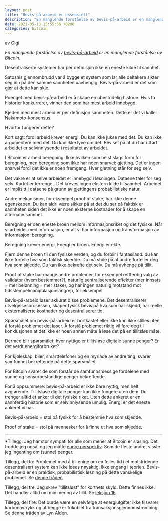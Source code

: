 ```yaml
---
layout: post
title: "Bevis-på-arbeid er essensielt"
description: "En manglende forståelse av bevis-på-arbeid er en manglende forståelse av Bitcoin."
date: 2021-05-13 15:55:56 +0200
categories: bitcoin
---
```


av [Gigi](https://dergigi.com/threads/pow-is-essential)

*En manglende forståelse av [bevis-på-arbeid](https://dergigi.com/pow) er en manglende forståelse av Bitcoin.*

Desentraliserte systemer har per definisjon ikke en eneste kilde til sannhet.

Satoshis gjennombrudd var å bygge et system som lar alle deltakere sikter seg inn på den samme sannheten uavhengig. Bevis-på-arbeid er det som gjør at dette kan skje.

Poenget med bevis-på-arbeid er å skape en ubestridelig historie. Hvis to historier konkurrerer, vinner den som har mest arbeid innebygd.

Kjeden med mest arbeid er per definisjon sannheten. Dette er det vi kaller Nakamoto-konsensus.

Hvorfor fungerer dette?

Kort sagt: fordi arbeid krever energi. Du kan ikke jukse med det. Du kan ikke argumentere med det. Du kan ikke lyve om det. Beviset på at du har utført arbeidet er selvinnlysende i resultatet av arbeidet.

I Bitcoin er arbeid beregning. Ikke hvilken som helst slags form for beregning, men beregning som ikke har noen snarvei: gjetting. Det er ingen snarvei fordi det ikke er noen fremgang. Hver gjetning står for seg selv.

Det vakre er at selve arbeidet er innebygd i løsningen. Dataene taler for seg selv. Kartet *er* terrenget. Det kreves ingen ekstern kilde til sannhet. Arbeidet er implisitt i dataene på grunn av gjettingens probabilistiske natur.

Andre mekanismer, for eksempel proof of stake, har ikke denne egenskapen. Du kan aldri være sikker på at det du ser på faktisk er sannheten siden det ikke er noen eksterne kostnader for å skape en alternativ sannhet.

Beregning er den eneste broen mellom informasjonsriket og det fysiske. Når vi arbeider med informasjon, er alt vi har informasjon og transformasjon av informasjon: beregning.

Beregning krever energi. Energi er broen. Energi er ekte.

Fjern denne broen til den fysiske verden, og du forblir i fantasiland: du kan ikke fortelle hva som faktisk skjedde. Du må stole på at andre forteller deg hva som skjedde. Du kan ikke bekrefte det selv. Du må avhenge på tillit.

Proof of stake har mange andre problemer, for eksempel rettferdig valg av validator (hvem bestemmer?), naturlig sentraliserende effekter (mer innsats = mer belønning = mer stake), og har ingen naturlig motstand mot tidsstempelmanipulasjonsangrep, for eksempel.

Bevis-på-arbeid løser akkurat disse problemene. Det desentraliserer utvelgelsesprosessen, skaper fysisk bevis på hva som har skjedd, har reelle eksternaliserte kostnader og [desentraliserer tid](https://schjonhaug.dev/bitcoin-er-tid).

Spørsmålet om bevis-på-arbeid er bortkastet eller ikke kan ikke stilles uten å forstå problemet det løser. Å forstå problemet riktig vil føre deg til konklusjonen at det ikke er noen annen måte å løse det på en tillitsløs måte.

Dermed blir spørsmålet: hvor nyttige er tillitsløse digitale sunne penger? Er det verdt energiforbruket?

For kjøleskap, biler, smarttelefoner og en myriade av andre ting, svarer samfunnet bekreftende på dette spørsmålet.

For Bitcoin svarer de som forstår de samfunnsmessige fordelene med sunne og sensurbestandige penger bekreftende.

For å oppsummere: bevis-på-arbeid er ikke bare nyttig, men helt avgjørende. Tillitsløse digitale penger kan ikke fungere uten dem. Du trenger alltid et anker til det fysiske riket. Uten dette ankeret er en sannferdig historie som er selvinnlysende umulig. Energi er det eneste ankeret vi har.

Bevis-på-arbeid = stol på fysikk for å bestemme hva som skjedde.

Proof of stake = stol på mennesker for å finne ut hva som skjedde.

---

*Tillegg: Jeg har stor sympati for alle som mener at Bitcoin er sløsing. Det trodde jeg også, og jeg måtte [endre perspektiv](https://dergigi.com/2018/06/10/bitcoin-s-energy-consumption/). Som de fleste andre, visste jeg ingenting om (sunne) penger.

Tillegg, del to: Problemet med å bli enige om en felles tid i et motstridende desentralisert system kan ikke løses nøyaktig, ikke engang i teorien. Bevis-på-arbeid er en praktisk, probabilistisk løsning på dette vanskelige problemet. Se [denne tråden](https://twitter.com/dergigi/status/1392409660154646529?s=20).

Tillegg, del tre: Jeg skrev "tillitsløst" for korthets skyld. Dette finnes ikke. Det handler alltid om minimering av tillit. Se [leksjon 16](https://21lessons.com/16/).

Tillegg, del fire: Det burde være en selvfølge at energiutgifter ikke tilsvarer karbonavtrykk og at begge er frikoblet fra transaksjonsgjennomstrømning. Se [denne tråden](https://twitter.com/LynAldenContact/status/1374774367666761729?s=20) av Lyn Alden.
